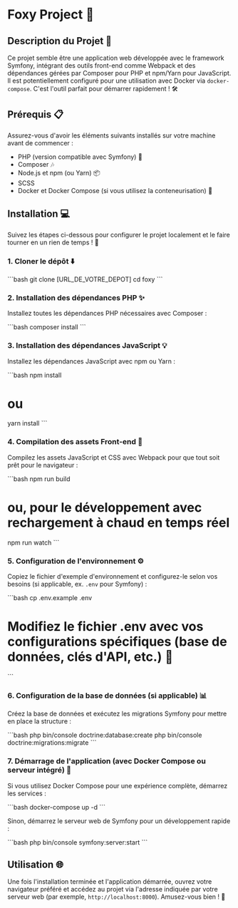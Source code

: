 # Foxy Project 🦊

## Description du Projet 🚀

Ce projet semble être une application web développée avec le framework Symfony, intégrant des outils front-end comme Webpack et des dépendances gérées par Composer pour PHP et npm/Yarn pour JavaScript. Il est potentiellement configuré pour une utilisation avec Docker via `docker-compose`. C'est l'outil parfait pour démarrer rapidement ! 🛠️

## Prérequis 📋

Assurez-vous d'avoir les éléments suivants installés sur votre machine avant de commencer :

*   PHP (version compatible avec Symfony) 🐘
*   Composer 🎶
*   Node.js et npm (ou Yarn) 📦
*   SCSS
*   Docker et Docker Compose (si vous utilisez la conteneurisation) 🐳

## Installation 💻

Suivez les étapes ci-dessous pour configurer le projet localement et le faire tourner en un rien de temps ! 💨

### 1. Cloner le dépôt ⬇️

\`\`\`bash
git clone [URL_DE_VOTRE_DEPOT]
cd foxy
\`\`\`

### 2. Installation des dépendances PHP ✨

Installez toutes les dépendances PHP nécessaires avec Composer :

\`\`\`bash
composer install
\`\`\`

### 3. Installation des dépendances JavaScript 💡

Installez les dépendances JavaScript avec npm ou Yarn :

\`\`\`bash
npm install
# ou
yarn install
\`\`\`

### 4. Compilation des assets Front-end 🎨

Compilez les assets JavaScript et CSS avec Webpack pour que tout soit prêt pour le navigateur :

\`\`\`bash
npm run build
# ou, pour le développement avec rechargement à chaud en temps réel
npm run watch
\`\`\`

### 5. Configuration de l'environnement ⚙️

Copiez le fichier d'exemple d'environnement et configurez-le selon vos besoins (si applicable, ex. `.env` pour Symfony) :

\`\`\`bash
cp .env.example .env
# Modifiez le fichier .env avec vos configurations spécifiques (base de données, clés d'API, etc.) 🔑
\`\`\`

### 6. Configuration de la base de données (si applicable) 📊

Créez la base de données et exécutez les migrations Symfony pour mettre en place la structure :

\`\`\`bash
php bin/console doctrine:database:create
php bin/console doctrine:migrations:migrate
\`\`\`

### 7. Démarrage de l'application (avec Docker Compose ou serveur intégré) 🚀

Si vous utilisez Docker Compose pour une expérience complète, démarrez les services :

\`\`\`bash
docker-compose up -d
\`\`\`

Sinon, démarrez le serveur web de Symfony pour un développement rapide :

\`\`\`bash
php bin/console symfony:server:start
\`\`\`

## Utilisation 🌐

Une fois l'installation terminée et l'application démarrée, ouvrez votre navigateur préféré et accédez au projet via l'adresse indiquée par votre serveur web (par exemple, `http://localhost:8000`). Amusez-vous bien ! 🎉
